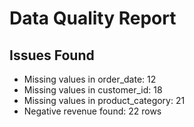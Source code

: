 # Data Quality Report

## Issues Found
- Missing values in order_date: 12
- Missing values in customer_id: 18
- Missing values in product_category: 21
- Negative revenue found: 22 rows
